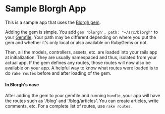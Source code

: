 # Sample Blorgh App

This is a sample app that uses the [Blorgh gem](https://github.com/nakulpathak3/blorgh-engine-gem).

Adding the gem is simple. You add `gem 'blorgh', path: "~/src/blorgh"` to your [Gemfile](https://github.com/nakulpathak3/app-to-use-blorgh-gem/blob/master/Gemfile#L26).
Your path may be different depending on where you put the gem and whether it's only local or also available on RubyGems or not.

Then, all the models, controllers, assets, etc. are loaded into your rails app at initialization. They are usually namespaced and thus, isolated from your actual app.
If the gem defines any routes, those routes will now also be available on your app. A helpful way to know what routes were loaded is to do `rake routes` before and after loading of the gem.


#### In Blorgh's case
After adding the gem to your gemfile and running `bundle`, your app will have the routes such as '/blog' and '/blog/articles'. You can create articles, write comments, etc. For a complete list of routes, use `rake routes`.